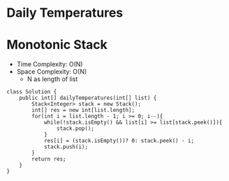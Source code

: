 # Daily Temperatures
# Monotonic Stack
* Time Complexity: O(N)
* Space Complexity: O(N)
	* N as length of list
```
class Solution {
    public int[] dailyTemperatures(int[] list) {
        Stack<Integer> stack = new Stack();
        int[] res = new int[list.length];
        for(int i = list.length - 1; i >= 0; i--){
            while(!stack.isEmpty() && list[i] >= list[stack.peek()]){
                stack.pop();
            }
            res[i] = (stack.isEmpty())? 0: stack.peek() - i;
            stack.push(i);
        }
        return res;
    }
}
```